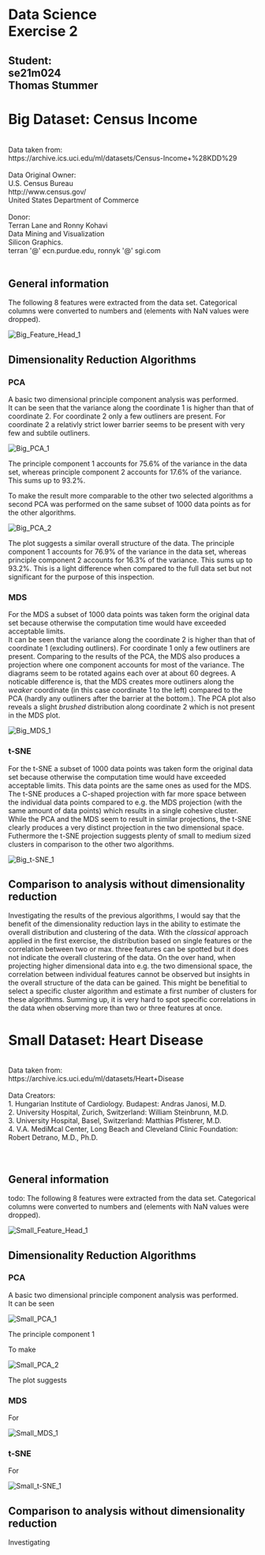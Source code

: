 # Data Science<br/>Exercise 2

## Student:<br/>se21m024<br/>Thomas Stummer<br/>

# Big Dataset: Census Income

<br/>
Data taken from:
<br/>https://archive.ics.uci.edu/ml/datasets/Census-Income+%28KDD%29
<br/><br/>
Data Original Owner:
<br/>U.S. Census Bureau
<br/>http://www.census.gov/
<br/>United States Department of Commerce
<br/><br/>
Donor:
<br/>Terran Lane and Ronny Kohavi
<br/>Data Mining and Visualization
<br/>Silicon Graphics.
<br/>terran '@' ecn.purdue.edu, ronnyk '@' sgi.com
<br/><br/>

## General information

The following 8 features were extracted from the data set. Categorical columns were converted to numbers and (elements with NaN values were dropped).

![Big_Feature_Head_1](./Screenshots/Big_Feature_Head_1.png)

<div style="page-break-after: always"></div>

## Dimensionality Reduction Algorithms

### PCA

A basic two dimensional principle component analysis was performed.<br/>
It can be seen that the variance along the coordinate 1 is higher than that of coordinate 2. For coordinate 2 only a few outliners are present. For coordinate 2 a relativly strict lower barrier seems to be present with very few and subtile outliners.

![Big_PCA_1](./Screenshots/Big_PCA_1.png)

The principle component 1 accounts for 75.6% of the variance in the data set, whereas principle component 2 accounts for 17.6% of the variance. This sums up to 93.2%.

<div style="page-break-after: always"></div>

To make the result more comparable to the other two selected algorithms a second PCA was performed on the same subset of 1000 data points as for the other algorithms.

![Big_PCA_2](./Screenshots/Big_PCA_2.png)

The plot suggests a similar overall structure of the data. The principle component 1 accounts for 76.9% of the variance in the data set, whereas principle component 2 accounts for 16.3% of the variance. This sums up to 93.2%. This is a light difference when compared to the full data set but not significant for the purpose of this inspection.

<div style="page-break-after: always"></div>

### MDS

For the MDS a subset of 1000 data points was taken form the original data set because otherwise the computation time would have exceeded acceptable limits.<br/>
It can be seen that the variance along the coordinate 2 is higher than that of coordinate 1 (excluding outliners). For coordinate 1 only a few outliners are present. Comparing to the results of the PCA, the MDS also produces a projection where one component accounts for most of the variance. The diagrams seem to be rotated agains each over at about 60 degrees. A noticable difference is, that the MDS creates more outliners along the <i>weaker</i> coordinate (in this case coordinate 1 to the left) compared to the PCA (hardly any outliners after the barrier at the bottom.). The PCA plot also reveals a slight <i>brushed</i> distribution along coordinate 2 which is not present in the MDS plot.

![Big_MDS_1](./Screenshots/Big_MDS_1.png)

<div style="page-break-after: always"></div>

### t-SNE

For the t-SNE a subset of 1000 data points was taken form the original data set because otherwise the computation time would have exceeded acceptable limits. This data points are the same ones as used for the MDS.<br/>
The t-SNE produces a C-shaped projection with far more space between the individual data points compared to e.g. the MDS projection (with the same amount of data points) which results in a single cohesive cluster. While the PCA and the MDS seem to result in similar projections, the t-SNE clearly produces a very distinct projection in the two dimensional space. Futhermore the t-SNE projection suggests plenty of small to medium sized clusters in comparison to the other two algorithms.

![Big_t-SNE_1](./Screenshots/Big_t-SNE_1.png)

<div style="page-break-after: always"></div>

## Comparison to analysis without dimensionality reduction

Investigating the results of the previous algorithms, I would say that the benefit of the dimensionality reduction lays in the ability to estimate the overall distribution and clustering of the data. With the <i>classical</i> approach applied in the first exercise, the distribution based on single features or the correlation between two or max. three features can be spotted but it does not indicate the overall clustering of the data. On the over hand, when projecting higher dimensional data into e.g. the two dimensional space, the correlation between individual features cannot be observed but insights in the overall structure of the data can be gained. This might be benefitial to select a specific cluster algorithm and estimate a first number of clusters for these algorithms. Summing up, it is very hard to spot specific correlations in the data when observing more than two or three features at once.

# Small Dataset: Heart Disease

<br/>
Data taken from:
<br/>https://archive.ics.uci.edu/ml/datasets/Heart+Disease
<br/><br/>
Data Creators:<br/>
1. Hungarian Institute of Cardiology. Budapest: Andras Janosi, M.D.<br/>
2. University Hospital, Zurich, Switzerland: William Steinbrunn, M.D.<br/>
3. University Hospital, Basel, Switzerland: Matthias Pfisterer, M.D.<br/>
4. V.A. MediMcal Center, Long Beach and Cleveland Clinic Foundation: Robert Detrano, M.D., Ph.D.<br/>
<br/><br/>

## General information

todo:
The following 8 features were extracted from the data set. Categorical columns were converted to numbers and (elements with NaN values were dropped).

![Small_Feature_Head_1](./Screenshots/Small_Feature_Head_1.png)

<div style="page-break-after: always"></div>

## Dimensionality Reduction Algorithms

### PCA

A basic two dimensional principle component analysis was performed.<br/>
It can be seen

![Small_PCA_1](./Screenshots/Small_PCA_1.png)

The principle component 1

<div style="page-break-after: always"></div>

To make

![Small_PCA_2](./Screenshots/Small_PCA_2.png)

The plot suggests

<div style="page-break-after: always"></div>

### MDS

For

![Small_MDS_1](./Screenshots/Small_MDS_1.png)

<div style="page-break-after: always"></div>

### t-SNE

For

![Small_t-SNE_1](./Screenshots/Small_t-SNE_1.png)

<div style="page-break-after: always"></div>

## Comparison to analysis without dimensionality reduction

Investigating
